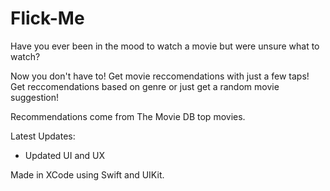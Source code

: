 # Flick-Me

Have you ever been in the mood to watch a movie but were unsure what to watch? 

Now you don't have to! Get movie reccomendations with just a few taps! Get reccomendations based on genre or just get a random movie suggestion! 


Recommendations come from The Movie DB top movies.

Latest Updates: 
- Updated UI and UX


Made in XCode using Swift and UIKit.
